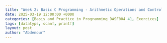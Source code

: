 ```yaml
---
title: "Week 2: Basic C Programming - Arithmetic Operations and Control Statements"
date: 2025-03-19 12:00:00 +0000
categories: [Basis and Practice in Programming_DASF004_41, Exercices]
tags: [datatyps, scanf, printf]
layout: post
author: "Abdenour"
---
```

